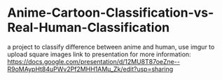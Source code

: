 # Anime-Cartoon-Classification-vs-Real-Human-Classification
a project to classify difference between anime and human, use imgur to upload square images
link to presentation for more information: https://docs.google.com/presentation/d/12MU8T87oeZne--R9oMAypHt84uPWv2Pf2MHH1AMu_Zk/edit?usp=sharing
